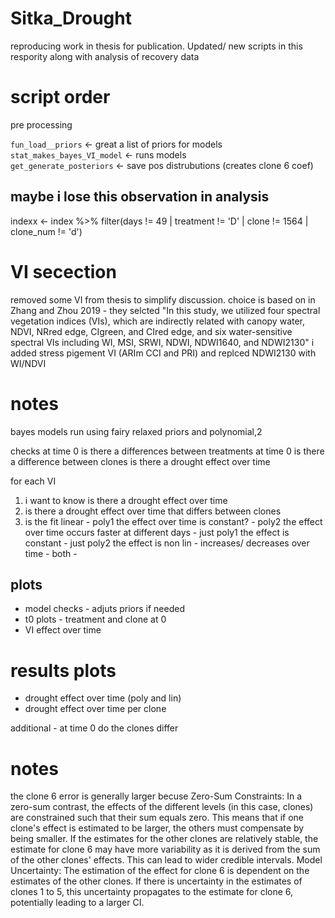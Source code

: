 # Sitka_Drought

reproducing work in thesis for publication. Updated/ new scripts in this respority along with analysis of recovery data


# script order
pre processing

`fun_load__priors` <- great a list of priors for models
`stat_makes_bayes_VI_model` <- runs models  
`get_generate_posteriors` <- save pos distrubutions (creates clone 6 coef)


## maybe i lose this observation in analysis
indexx <- index %>% filter(days != 49 | treatment != 'D' | clone != 1564 | clone_num != 'd')

# VI secection 
removed some VI from thesis to simplify discussion.
choice is based on in Zhang and Zhou 2019 - they selcted 
"In this study, we utilized four spectral vegetation indices (VIs), 
which are indirectly related with canopy water, NDVI, NRred edge, CIgreen, and CIred edge,
and six water-sensitive spectral VIs including WI, MSI, SRWI, NDWI, NDWI1640, and NDWI2130"
i added stress pigement VI (ARIm CCI and PRI) and replced NDWI2130 with WI/NDVI





# notes
bayes models run using fairy relaxed priors and polynomial,2  


checks 
at time 0 is there a differences between treatments
at time 0 is there a difference between clones 
is there a drought effect over time

for each VI
1. i want to know is there a drought effect over time
2. is there a drought effect over time that differs between clones
3. is the fit linear - poly1 the effect over time is constant?
                     - poly2 the effect over time occurs faster at different days
                     - just poly1 the effect is constant
                     - just poly2 the effect is non lin - increases/ decreases over time 
                     - both - 


## plots
- model checks - adjuts priors if needed
- t0 plots - treatment and clone at 0 
- VI effect over time

# results plots 
- drought effect over time (poly and lin)
- drought effect over time per clone

     


additional - at time 0 do the clones differ


# notes 
the clone 6 error is generally larger becuse 
Zero-Sum Constraints: In a zero-sum contrast, the effects of the different levels (in this case, clones) are constrained such that their sum equals zero. This means that if one clone's effect is estimated to be larger, the others must compensate by being smaller. If the estimates for the other clones are relatively stable, the estimate for clone 6 may have more variability as it is derived from the sum of the other clones' effects. This can lead to wider credible intervals.
Model Uncertainty: The estimation of the effect for clone 6 is dependent on the estimates of the other clones. If there is uncertainty in the estimates of clones 1 to 5, this uncertainty propagates to the estimate for clone 6, potentially leading to a larger CI.